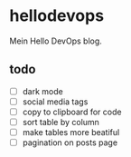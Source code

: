 # hellodevops

Mein Hello DevOps blog.

## todo

- [ ] dark mode
- [ ] social media tags
- [ ] copy to clipboard for code
- [ ] sort table by column
- [ ] make tables more beatiful
- [ ] pagination on posts page
